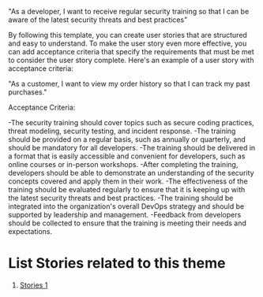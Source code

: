 "As a developer, I want to receive regular security training so that I can be aware of the latest security threats and best practices"

By following this template, you can create user stories that are structured and easy to understand. To make the user story even more effective, you can add acceptance criteria that specify the requirements that must be met to consider the user story complete. Here's an example of a user story with acceptance criteria:

"As a customer, I want to view my order history so that I can track my past purchases."

Acceptance Criteria:

-The security training should cover topics such as secure coding practices, threat modeling, security testing, and incident response.
-The training should be provided on a regular basis, such as annually or quarterly, and should be mandatory for all developers.
-The training should be delivered in a format that is easily accessible and convenient for developers, such as online courses or in-person workshops.
-After completing the training, developers should be able to demonstrate an understanding of the security concepts covered and apply them in their work.
-The effectiveness of the training should be evaluated regularly to ensure that it is keeping up with the latest security threats and best practices.
-The training should be integrated into the organization's overall DevOps strategy and should be supported by leadership and management.
-Feedback from developers should be collected to ensure that the training is meeting their needs and expectations.


# List Stories related to this theme
1. [Stories 1](documentation/templates/theme/initiatives/epics/stories/tasks/task_template.md)